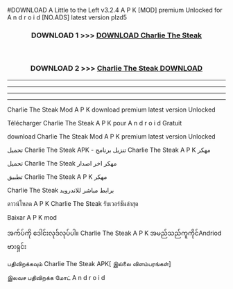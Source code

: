 #DOWNLOAD A Little to the Left v3.2.4 A P K [MOD] premium Unlocked for A n d r o i d [NO.ADS] latest version plzd5 



<div align="center">

<h3>DOWNLOAD 1 >>> <a href="https://downloadmod1.web.app/?judul=Charlie The Steak ">DOWNLOAD Charlie The Steak </a></h3><br>

<h3>DOWNLOAD 2 >>> <a href="https://downloadmod1.web.app/?judul=Charlie The Steak ">Charlie The Steak  DOWNLOAD </a></h3>

</div>


----------------------------------------------------------

----------------------------------------------------------

----------------------------------------------------------

----------------------------------------------------------


Charlie The Steak  Mod A P K download premium latest version Unlocked

Télécharger Charlie The Steak  A P K pour A n d r o i d Gratuit

download Charlie The Steak  Mod A P K premium latest version Unlocked

تحميل Charlie The Steak  APK - تنزيل برنامج Charlie The Steak  A P K مهكر

تحميل Charlie The Steak  مهكر اخر اصدار

تطبيق Charlie The Steak  A P K مهكر

Charlie The Steak  برابط مباشر للاندرويد

ดาวน์โหลด A P K Charlie The Steak  รับเวอร์ชันล่าสุด

Baixar A P K mod

အက်ပ်ကို ဒေါင်းလုဒ်လုပ်ပါ။ Charlie The Steak  A P K အမည်သည်ကူကိုင်Andriod ဗားရှင်း

பதிவிறக்கவும் Charlie The Steak  APK[ இல்லை விளம்பரங்கள்] 
 
இலவச பதிவிறக்க மோட் A n d r o i d



